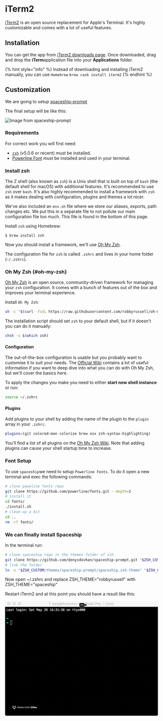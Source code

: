 # iTerm2

[iTerm2](http://www.iterm2.com/) is an open source replacement for Apple's Terminal. It's highly customizable and comes with a lot of useful features.

## Installation

You can get the app from [iTerm2 downloads page](http://www.iterm2.com/downloads.html). Once downloaded, drag and drop the **iTerm**application file into your **Applications** folder.

{% hint style="info" %}
Instead of downloading and installing iTerm2 manually, you can use `Homebrew` `brew cask install iterm2`
{% endhint %}

## Customization

We are going to setup [spaceship-prompt](https://github.com/denysdovhan/spaceship-prompt)

The final setup will be like this:

![Image from spaceship-prompt](.gitbook/assets/36086434-5de52ace-0ff2-11e8-8299-c67f9ab4e9bd.gif)

### 

### Requirements

For correct work you will first need:

* [`zsh`](http://www.zsh.org/) \(v5.0.6 or recent\) must be installed.
* [Powerline Font](https://github.com/powerline/fonts) must be installed and used in your terminal.

### Install zsh

The Z shell \(also known as `zsh`\) is a Unix shell that is built on top of `bash` \(the default shell for macOS\) with additional features. It's recommended to use `zsh` over `bash`. It's also highly recommended to install a framework with `zsh` as it makes dealing with configuration, plugins and themes a lot nicer.

We've also included an `env.sh` file where we store our aliases, exports, path changes etc. We put this in a separate file to not pollute our main configuration file too much. This file is found in the bottom of this page.

Install `zsh` using Homebrew:

```text
$ brew install zsh
```

Now you should install a framework, we'll use [Oh My Zsh](https://github.com/robbyrussell/oh-my-zsh).

The configuration file for `zsh` is called `.zshrc` and lives in your home folder \(`~/.zshrc`\).

### Oh My Zsh {#oh-my-zsh}

[Oh My Zsh](https://github.com/robbyrussell/oh-my-zsh) is an open source, community-driven framework for managing your `zsh` configuration. It comes with a bunch of features out of the box and improves your terminal experience.

Install `Oh My Zsh`:

```bash
sh -c "$(curl -fsSL https://raw.githubusercontent.com/robbyrussell/oh-my-zsh/master/tools/install.sh)"
```

The installation script should set `zsh` to your default shell, but if it doesn't you can do it manually:

```bash
chsh -s $(which zsh)
```

#### Configuration

The out-of-the-box configuration is usable but you probably want to customise it to suit your needs. The [Official Wiki](https://github.com/robbyrussell/oh-my-zsh/wiki) contains a lot of useful information if you want to deep dive into what you can do with Oh My Zsh, but we'll cover the basics here.

To apply the changes you make you need to either **start new shell instance** or run:

```bash
source ~/.zshrc
```

#### **Plugins**

Add plugins to your shell by adding the name of the plugin to the `plugin` array in your `.zshrc`.

```bash
plugins=(git colored-man colorize brew osx zsh-syntax-highlighting)
```

You'll find a list of all plugins on the [Oh My Zsh Wiki](https://github.com/robbyrussell/oh-my-zsh/wiki/Plugins). Note that adding plugins can cause your shell startup time to increase.

### Font Setup

To use `spaceship`we need to setup `Powerline Fonts`. To do it open a new terminal and exec the following commands:

```bash
# clone poweline fonts repo
git clone https://github.com/powerline/fonts.git --depth=1
# install it 
cd fonts/
./install.sh
# clean-up a bit
cd ..
rm -rf fonts/
```

### We can finally install Spaceship 

In the terminal run:

```bash
# clone spaceship repo in the themes folder of zsh
git clone https://github.com/denysdovhan/spaceship-prompt.git "$ZSH_CUSTOM/themes/spaceship-prompt"
# link the folder 
ln -s "$ZSH_CUSTOM/themes/spaceship-prompt/spaceship.zsh-theme" "$ZSH_CUSTOM/themes/spaceship.zsh-theme"
```

Now open ~/.zshrc and replace ZSH\_THEME="robbyrussell" with ZSH\_THEME="spaceship"

Restart iTerm2 and at this point you should have a result like this: 

![](.gitbook/assets/2018-05-26-16.43.48.gif)

